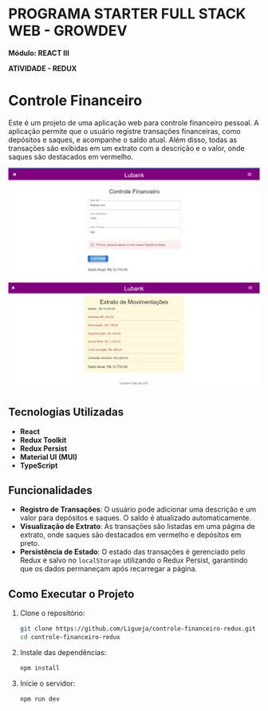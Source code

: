 # <b>PROGRAMA STARTER FULL STACK WEB - GROWDEV</b>

<b>Módulo: REACT III</b>

<b>ATIVIDADE - REDUX</b>

# Controle Financeiro

Este é um projeto de uma aplicação web para controle financeiro pessoal. A aplicação permite que o usuário registre transações financeiras, como depósitos e saques, e acompanhe o saldo atual. Além disso, todas as transações são exibidas em um extrato com a descrição e o valor, onde saques são destacados em vermelho.

<img src="https://github.com/Ligueja/controle-financeiro-redux/blob/main/src/images/tela1.jpg" width="700"/>

<img src="https://github.com/Ligueja/controle-financeiro-redux/blob/main/src/images/tela2.jpg" width="700"/>


## Tecnologias Utilizadas

- **React**
- **Redux Toolkit**
- **Redux Persist**
- **Material UI (MUI)**
- **TypeScript**

## Funcionalidades

- **Registro de Transações**: O usuário pode adicionar uma descrição e um valor para depósitos e saques. O saldo é atualizado automaticamente.
- **Visualização de Extrato**: As transações são listadas em uma página de extrato, onde saques são destacados em vermelho e depósitos em preto.
- **Persistência de Estado**: O estado das transações é gerenciado pelo Redux e salvo no `localStorage` utilizando o Redux Persist, garantindo que os dados permaneçam após recarregar a página.

## Como Executar o Projeto

1. Clone o repositório:

   ```bash
   git clone https://github.com/Ligueja/controle-financeiro-redux.git
   cd controle-financeiro-redux

2. Instale das dependências:
   ```bash
   npm install

3. Inicie o servidor:
   ```bash
   npm run dev
